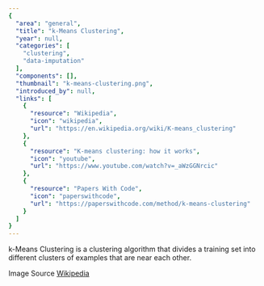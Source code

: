 ```yaml
---
{
  "area": "general",
  "title": "k-Means Clustering",
  "year": null,
  "categories": [
    "clustering",
    "data-imputation"
  ],
  "components": [],
  "thumbnail": "k-means-clustering.png",
  "introduced_by": null,
  "links": [
    {
      "resource": "Wikipedia",
      "icon": "wikipedia",
      "url": "https://en.wikipedia.org/wiki/K-means_clustering"
    },
    {
      "resource": "K-means clustering: how it works",
      "icon": "youtube",
      "url": "https://www.youtube.com/watch?v=_aWzGGNrcic"
    },
    {
      "resource": "Papers With Code",
      "icon": "paperswithcode",
      "url": "https://paperswithcode.com/method/k-means-clustering"
    }
  ]
}
---
```


k-Means Clustering is a clustering algorithm that divides a training set into different clusters of examples that are near each other.

Image Source [Wikipedia](https://commons.wikimedia.org/wiki/File:K_Means_Example_Step_4.svg)
